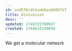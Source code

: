 ```yaml
---
id: znd576rdckxmk6avb9dh7kf
title: Discussion
desc: ''
updated: 1749725780027
created: 1744615150058
---
```

We get a molecular network